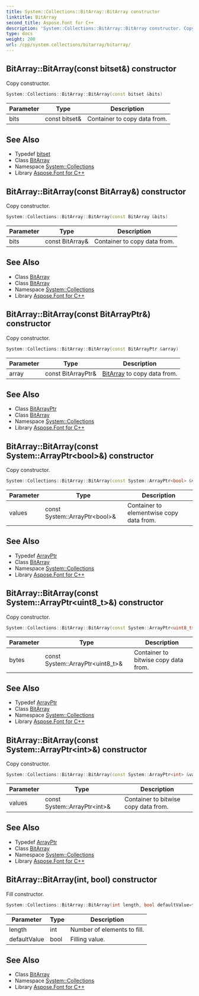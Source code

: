 ```yaml
---
title: System::Collections::BitArray::BitArray constructor
linktitle: BitArray
second_title: Aspose.Font for C++
description: 'System::Collections::BitArray::BitArray constructor. Copy constructor in C++.'
type: docs
weight: 200
url: /cpp/system.collections/bitarray/bitarray/
---
```

## BitArray::BitArray(const bitset\&) constructor


Copy constructor.

```cpp
System::Collections::BitArray::BitArray(const bitset &bits)
```


| Parameter | Type | Description |
| --- | --- | --- |
| bits | const bitset\& | Container to copy data from. |

## See Also

* Typedef [bitset](../bitset/)
* Class [BitArray](../)
* Namespace [System::Collections](../../)
* Library [Aspose.Font for C++](../../../)
## BitArray::BitArray(const BitArray\&) constructor


Copy constructor.

```cpp
System::Collections::BitArray::BitArray(const BitArray &bits)
```


| Parameter | Type | Description |
| --- | --- | --- |
| bits | const BitArray\& | Container to copy data from. |

## See Also

* Class [BitArray](../)
* Class [BitArray](../)
* Namespace [System::Collections](../../)
* Library [Aspose.Font for C++](../../../)
## BitArray::BitArray(const BitArrayPtr\&) constructor


Copy constructor.

```cpp
System::Collections::BitArray::BitArray(const BitArrayPtr &array)
```


| Parameter | Type | Description |
| --- | --- | --- |
| array | const BitArrayPtr\& | [BitArray](../) to copy data from. |

## See Also

* Class [BitArrayPtr](../../bitarrayptr/)
* Class [BitArray](../)
* Namespace [System::Collections](../../)
* Library [Aspose.Font for C++](../../../)
## BitArray::BitArray(const System::ArrayPtr\<bool\>\&) constructor


Copy constructor.

```cpp
System::Collections::BitArray::BitArray(const System::ArrayPtr<bool> &values)
```


| Parameter | Type | Description |
| --- | --- | --- |
| values | const System::ArrayPtr\<bool\>\& | Container to elementwise copy data from. |

## See Also

* Typedef [ArrayPtr](../../../system/arrayptr/)
* Class [BitArray](../)
* Namespace [System::Collections](../../)
* Library [Aspose.Font for C++](../../../)
## BitArray::BitArray(const System::ArrayPtr\<uint8_t\>\&) constructor


Copy constructor.

```cpp
System::Collections::BitArray::BitArray(const System::ArrayPtr<uint8_t> &bytes)
```


| Parameter | Type | Description |
| --- | --- | --- |
| bytes | const System::ArrayPtr\<uint8_t\>\& | Container to bitwise copy data from. |

## See Also

* Typedef [ArrayPtr](../../../system/arrayptr/)
* Class [BitArray](../)
* Namespace [System::Collections](../../)
* Library [Aspose.Font for C++](../../../)
## BitArray::BitArray(const System::ArrayPtr\<int\>\&) constructor


Copy constructor.

```cpp
System::Collections::BitArray::BitArray(const System::ArrayPtr<int> &values)
```


| Parameter | Type | Description |
| --- | --- | --- |
| values | const System::ArrayPtr\<int\>\& | Container to bitwise copy data from. |

## See Also

* Typedef [ArrayPtr](../../../system/arrayptr/)
* Class [BitArray](../)
* Namespace [System::Collections](../../)
* Library [Aspose.Font for C++](../../../)
## BitArray::BitArray(int, bool) constructor


Fill constructor.

```cpp
System::Collections::BitArray::BitArray(int length, bool defaultValue=false)
```


| Parameter | Type | Description |
| --- | --- | --- |
| length | int | Number of elements to fill. |
| defaultValue | bool | Filling value. |

## See Also

* Class [BitArray](../)
* Namespace [System::Collections](../../)
* Library [Aspose.Font for C++](../../../)
